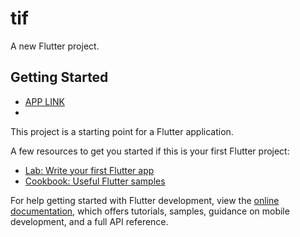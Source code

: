 # tif

A new Flutter project.

## Getting Started

- [APP LINK]([https://docs.flutter.dev/get-started/codelab](https://drive.google.com/drive/folders/1_rJW2PWsiwRFXDUdmMI0tpZbulCHJhWb?usp=sharing))
- 
This project is a starting point for a Flutter application.



A few resources to get you started if this is your first Flutter project:

- [Lab: Write your first Flutter app](https://docs.flutter.dev/get-started/codelab)
- [Cookbook: Useful Flutter samples](https://docs.flutter.dev/cookbook)

For help getting started with Flutter development, view the
[online documentation](https://docs.flutter.dev/), which offers tutorials,
samples, guidance on mobile development, and a full API reference.
